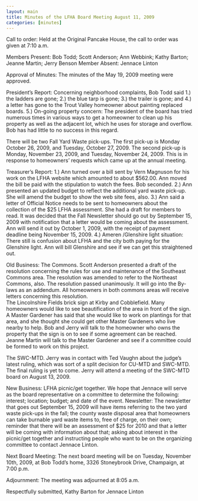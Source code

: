 ```yaml
---
layout: main
title: Minutes of the LFHA Board Meeting August 11, 2009
categories: [minutes]
---
```


Call to order:  Held at the Original Pancake House, the call to
order was given at 7:10 a.m.

Members Present:  Bob Todd; Scott Anderson; Ann Webbink; Kathy
Barton; Jeanne Martin; Jerry Benson 
Member Absent:  Jennace Linton

Approval of Minutes:  The minutes of the May 19, 2009 meeting were
approved.

President’s Report:  Concerning neighborhood complaints, Bob Todd
said
 1.)  the ladders are gone;  2.)  the blue tarp is gone; 3.)  the
trailer is gone; and 4.)  a letter has gone to the Trout Valley
homeowner about painting replaced boards.  5.)  On-going property
concern:  The president of the board has tried numerous times in
various ways to get a homeowner to clean up his property as well as
the adjacent lot, which he uses for storage and overflow.  Bob has
had little to no success in this regard.   


There will be two Fall Yard Waste pick-ups.  The first pick-up is
Monday October 26, 2009, and Tuesday, October 27, 2009.  The second
pick-up is Monday, November 23, 2009, and Tuesday, November 24,
2009.    This is in response to homeowners’ requests which came up
at the annual meeting.

Treasurer’s Report: 1.) Ann turned over a bill sent by Vern Magnuson
for his work on the LFHA website which amounted to about $562.00.
Ann moved the bill be paid with the stipulation to watch the fees.
Bob seconded.  2.) Ann presented an updated budget to reflect the
additional yard waste pick-up.  She will amend the budget to show
the web site fees, also.   3.)  Ann said a letter of  Official
Notice needs to be sent to homeowners about the collection of the
$25 LFHA assessment.   She had a draft for members to read.  It was
decided that the Fall Newsletter should go out by September 15, 2009
with notification that a letter would be coming about the
assessment.  Ann will send it out by October 1, 2009, with the
receipt of payment deadline being November 15, 2009.  4.) Ameren
/Glenshire light situation:  There still is confusion about LFHA and
the city both paying for the Glenshire light.  Ann will bill
Glenshire and see if we can get this straightened out.  

Old Business:  The Commons.  Scott Anderson presented a draft of the
resolution concerning the rules for use and maintenance of the
Southeast Commons area.  The resolution was amended to refer to the
Northeast Commons, also.  The resolution passed unanimously.  It
will go into the By-laws as an addendum.  All homeowners in both
commons areas will receive letters concerning this resolution.  
The Lincolnshire Fields brick sign at Kirby and Cobblefield. Many
homeowners would like to see beautification of the area in front of
the sign.  A Master Gardener has said that she would like to work on
plantings for that area, and she thought she could get other Master
Gardeners who live nearby to help.  Bob and Jerry will talk to the
homeowner who owns the property that the sign is on to see if some
agreement can be reached.  Jeanne Martin will talk to the Master
Gardener and see if a committee could be formed to work on this
project.

The SWC-MTD.  Jerry was in contact with Ted Vaughn about the judge’s
latest ruling, which was sort of a split decision for CU-MTD and
SWC-MTD.  The final ruling is yet to come.  Jerry will attend a
meeting of the SWC-MTD board on August 13, 2009. 

New Business:  LFHA picnic/get together.   We hope that Jennace will
serve as the board representative on a committee to determine the
following:  interest; location; budget; and date of the event. 
Newsletter:  The newsletter that goes out September 15, 2009 will
have items referring to the two yard waste pick-ups in the fall; the
county waste disposal area that homeowners can take burnable yard
waste items to, free of charge, on their own; reminder that there
will be an assessment of $25 for 2010 and that a letter will be
coming with information about that; asking about interest in the
picnic/get together and instructing people who want to be on the
organizing committee to contact Jennace Linton.  

Next Board Meeting:  The next board meeting will be on Tuesday,
November 10th, 2009, at Bob Todd’s home, 3326 Stoneybrook Drive,
Champaign, at 7:00 p.m.

Adjournment:  The meeting was adjourned at 8:05 a.m.  

Respectfully submitted,
Kathy Barton for Jennace Linton
